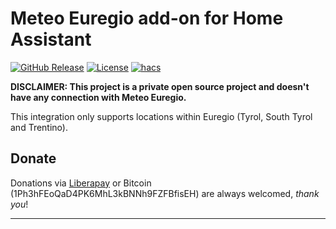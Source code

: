 # Meteo Euregio add-on for Home Assistant

[![GitHub Release][releases-shield]][releases]
[![License][license-shield]](LICENSE)
[![hacs][hacsbadge]][hacs]

**DISCLAIMER: This project is a private open source project and doesn't have any connection with Meteo Euregio.**

This integration only supports locations within Euregio (Tyrol, South Tyrol and Trentino).

## Donate

Donations via [Liberapay](https://liberapay.com/ilpianista) or Bitcoin (1Ph3hFEoQaD4PK6MhL3kBNNh9FZFBfisEH) are always welcomed, _thank you_!

---

[hacs]: https://hacs.xyz
[hacsbadge]: https://img.shields.io/badge/HACS-Custom-orange.svg?style=for-the-badge
[license-shield]: https://img.shields.io/github/license/ilpianista/meteoeuregio.svg?style=for-the-badge
[releases-shield]: https://img.shields.io/github/release/ilpianista/meteoeuregio.svg?style=for-the-badge
[releases]: https://github.com/ilpianista/meteoeuregio/releases
